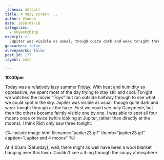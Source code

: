 ```yaml
---
_schema: default
title: A hazy screen ...
author: Zhanna
date: 2008-07-18
categories:
  - skywatching  
excerpt: >- 
  Jupiter was visible as usual, though quite dark and weak tonight through all the haze. 
geocaches: false
surveymarks: false
post_id: 177
layout: post

---
```

**10:00pm**

Today was a relatively lazy summer Friday.  With heat and humidity so oppressive, we spent most of the day trying to stay still and cool.  Tonight we watched the movie "Toys" but ran outside halfway through to see what we could spot in the sky.  Jupiter was visible as usual, though quite dark and weak tonight through all the haze.  First we could see only Ganymede, but then the others became faintly visible one by one.  I was able to spot all four moons once or twice (while looking at Jupiter, rather than directly at the moons).  I think Rich only saw three tonight.

{% include image.html filename="jupiter23.gif" thumb="jupiter23.gif" caption="Jupiter and 4 moons" %}

At 4:00am (Saturday), well, there might as well have been a wool blanket hanging over this town.  Couldn't see a thing through the soupy atmosphere.